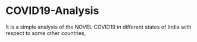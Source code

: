 # COVID19-Analysis
It is a simple analysis of the NOVEL COVID19 in  different states of India with respect to some other countries, 
